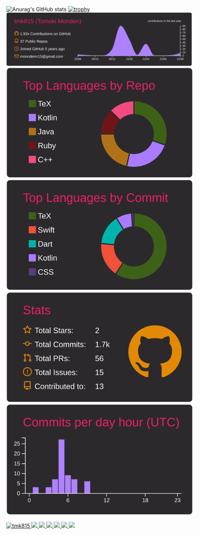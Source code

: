 ![Anurag's GitHub stats](https://github-readme-stats.vercel.app/api?username=tmk815&show_icons=true&theme=radical)
[![trophy](https://github-profile-trophy.vercel.app/?username=tmk815&theme=onedark)](https://github.com/ryo-ma/github-profile-trophy)
[![](https://raw.githubusercontent.com/tmk815/tmk815/main/profile-summary-card-output/monokai/0-profile-details.svg)](https://github.com/vn7n24fzkq/github-profile-summary-cards)
[![](https://raw.githubusercontent.com/tmk815/tmk815/main/profile-summary-card-output/monokai/1-repos-per-language.svg)](https://github.com/vn7n24fzkq/github-profile-summary-cards) [![](https://raw.githubusercontent.com/tmk815/tmk815/main/profile-summary-card-output/monokai/2-most-commit-language.svg)](https://github.com/vn7n24fzkq/github-profile-summary-cards)
[![](https://raw.githubusercontent.com/tmk815/tmk815/main/profile-summary-card-output/monokai/3-stats.svg)](https://github.com/vn7n24fzkq/github-profile-summary-cards) [![](https://raw.githubusercontent.com/tmk815/tmk815/main/profile-summary-card-output/monokai/4-productive-time.svg)](https://github.com/vn7n24fzkq/github-profile-summary-cards)


<p align="left"> 
  <a href="https://github.com/tmk815/tmk815/">
    <img src="https://komarev.com/ghpvc/?username=tmk815" alt="tmk815" />
  </a>
  <a href="http://twitter.com/tmk815">
    <img height="20" src="https://img.shields.io/twitter/follow/tmk815?label=Twitter&logo=twitter&style=flat" />
  </a>
  <a href="https://github.com/tmk815">
    <img height="20" src="https://img.shields.io/github/followers/tmk815?label=follow&logo=github&style=flat" />
  </a>
  <a href="https://www.reddit.com/user/tmk815">
    <img height="20" src="https://img.shields.io/reddit/user-karma/combined/tmk815?label=Reddit&logo=reddit&style=flat" />
  </a>
  <a href="https://stackoverflow.com/users/5720201/tmk815">
    <img height="20" src="https://img.shields.io/stackexchange/stackoverflow/r/5720201?label=StackOverflow&logo=stack-overflow&style=flat" />
  </a>
  <a href="http://qiita.com/tmk815">
    <img height="20" src="https://qiita-badge.apiapi.app/s/tmk815/posts.svg" />
  </a>
  <//qiita.com/tmk815">
    <img height="20" src="https://qiita-badge.apiapi.app/s/tmk815/contributions.svg" />
  </a>
</p>
